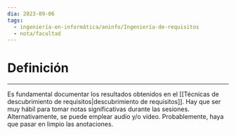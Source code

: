 ```yaml
---
dia: 2023-09-06
tags:
  - ingeniería-en-informática/aninfo/Ingeniería-de-requisitos
  - nota/facultad
---
```

# Definición
---
Es fundamental documentar los resultados obtenidos en el [[Técnicas de descubrimiento de requisitos|descubrimiento de requisitos]]. Hay que ser muy hábil para tomar notas significativas durante las sesiones. Alternativamente, se puede emplear audio y/o vídeo. Probablemente, haya que pasar en limpio las anotaciones.
